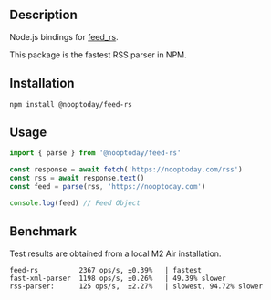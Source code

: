 ## Description

Node.js bindings for [feed_rs](https://github.com/feed-rs/feed-rs).

This package is the fastest RSS parser in NPM.

## Installation

`npm install @nooptoday/feed-rs`

## Usage

```typescript
import { parse } from '@nooptoday/feed-rs'

const response = await fetch('https://nooptoday.com/rss')
const rss = await response.text()
const feed = parse(rss, 'https://nooptoday.com')

console.log(feed) // Feed Object
```

## Benchmark

Test results are obtained from a local M2 Air installation.

```
feed-rs          2367 ops/s, ±0.39%   | fastest
fast-xml-parser  1198 ops/s, ±0.26%   | 49.39% slower
rss-parser:      125 ops/s,  ±2.27%   | slowest, 94.72% slower
```
